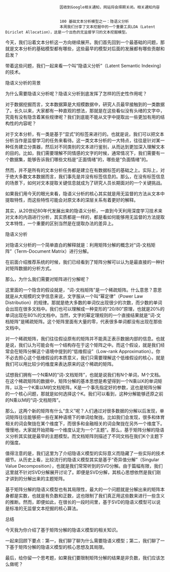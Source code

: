 
                            
                            因收到Google相关通知，网站将会择期关闭。相关通知内容
                            
                            
                            100 基础文本分析模型之一：隐语义分析
                            本周我们分享了文本挖掘中的一个重要工具LDA（Latent Diriclet Allocation），这是一个出色的无监督学习的文本挖掘模型。

今天，我们沿着文本分析这一方向继续展开。我们首先回到一个最基础的问题，那就是文本分析的基础模型都有哪些，这些最早的模型对后面的发展都有哪些贡献和启发？

带着这些问题，我们一起来看一个叫“隐语义分析”（Latent Semantic Indexing）的技术。

隐语义分析的背景

为什么需要隐语义分析呢？隐语义分析到底发挥了怎样的历史性作用呢？

对于数据挖掘而言，文本数据算是大规模数据中，研究人员最早接触到的一类数据了。长久以来，大家都有一种直观的想法，那就是在这些看似没有头绪的文字中，究竟有没有隐含着某些规律呢？我们到底能不能从文字中提取出一些更加有用的结构性的内容呢？

对于文本分析，有一类是基于“显式”的标签来进行的。也就是说，我们可以把文本分析当作是监督学习的任务来看待。这一类文本分析的一大特点，往往是针对某一种任务建立分类器，然后对不同类别的文本进行鉴别，从而达到更加深入理解文本的目的。比如，我们需要理解不同情感的文字的时候，通常情况下，我们需要有一个数据集，能够告诉我们哪些文档是“正面情绪”的，哪些是“负面情绪”的。

然而，并不是所有的文本分析任务都是建立在有数据标签的基础之上。实际上，对于绝大多数文本数据而言，我们事先是并没有标签信息的。那么，在没有标签信息的场景下，如何对文本提取关键信息就成为了研究人员长期面对的一个关键挑战。

如果我们用今天的眼光来看，隐语义分析的核心其实就是用无监督的方法从文本中提取特性，而这些特性可能会对原文本的深层关系有着更好的解释。

其实，从20世纪80年代发展出来的隐语义分析，一直到今天利用深度学习技术来对文本的内涵进行分析，其实质都是一样的，都是看如何能够用无监督的方法提取文本特性，一个重要的区别当然是在提取办法的差异上。

隐语义分析

对隐语义分析的一个简单直白的解释就是：利用矩阵分解的概念对“词-文档矩阵”（Term-Document Matrix）进行分解。

在前面介绍推荐系统的时候，我们已经看到了矩阵分解可以认为是最直接的一种针对矩阵数据的分析方式。

那么，为什么我们需要对矩阵进行分解呢？

这里面的一个隐含的假设就是，“词-文档矩阵”是一个稀疏矩阵。什么意思？意思就是从大规模的文字信息来说，文字服从一个叫“幂定律”（Power Law Distribution）的规律。那就是绝大多数的单词仅出现很少的次数，而少数的单词会出现在很多文档中。我们也可以理解成一种变形的“20/80”原理，也就是20%的单词出现在80%的文档中。当然，文字的幂定理规则的一个直接结果就是“词-文档矩阵”是稀疏矩阵。这个矩阵里面有大量的零，代表很多单词都没有出现在那些文档中。

对一个稀疏矩阵，我们往往假设原有的矩阵并不能真正表示数据内部的信息。也就是说，我们认为可能会有一个结构存在于这个矩阵之中。而这个假设，就是我们经常会在矩阵分解这个语境中提到的“低维假设”（Low-rank Approximation）。你不必去担心这个低维假设的本质意义，我们只需要理解这个低维假设的核心，就是我们可以用比较少的维度来表达原来的这个稀疏的矩阵。

试想我们拥有一个N乘M的“词-文档矩阵”，也就是说我们有N个单词，M个文档。在这个稀疏矩阵的数据中，矩阵分解的基本思想是希望得到一个N乘以K的单词矩阵，以及一个K乘以M的文档矩阵。K是一个事先指定好的参数，这也是矩阵分解的一个核心问题，那就是如何选择这个K。我们可以看到，这种分解能够还原之前的N乘以M的“词-文档矩阵”。

那么，这两个新的矩阵有什么“含义”呢？人们通过对很多数据的分解以后发现，单词矩阵往往能够把一些在某种语境下的单词给聚拢。比如我们会发现，很多和体育相关的词会聚拢在某个维度下，而很多和金融相关的词会聚拢在另外一个维度下。慢慢地，大家就开始把每一个维度认定为一个“主题”。那么，基于矩阵分解的隐语义分析其实就是最早的主题模型。而文档矩阵则描述了不同文档在我们K个主题下的强度。

值得注意的是，我们这里为了介绍隐语义模型的实际意义而隐藏了一些实际的技术细节。从历史上看，比较流行的隐语义模型其实是基于“奇异值分解”（Singular Value Decomposition），也就是我们常常听到的SVD分解。由于篇幅有限，我们这里就不针对SVD分解展开讨论了。即便是SVD分解，其核心思想依然是我们刚才讲到的分解出来的主题矩阵。

基于矩阵分解的隐语义模型也有其局限性，最大的一个问题就是分解出来的矩阵本身都是实数，也就是有负数和正数，这也限制了我们真正用这些数来进行一些含义的推断。然而，即便如此，在很长的一段时间里，基于SVD的隐语义模型可以说是标准的无监督文本挖掘的核心算法。

总结

今天我为你介绍了基于矩阵分解的隐语义模型的相关知识。

一起来回顾下要点：第一，我们聊了聊为什么需要隐语义模型；第二，我们聊了一下基于矩阵分解的隐语义模型的核心思想及其局限。

最后，给你留一个思考题，如果我们要限制矩阵分解的结果是非负数，我们应该怎么做呢？

                        
                        
                            